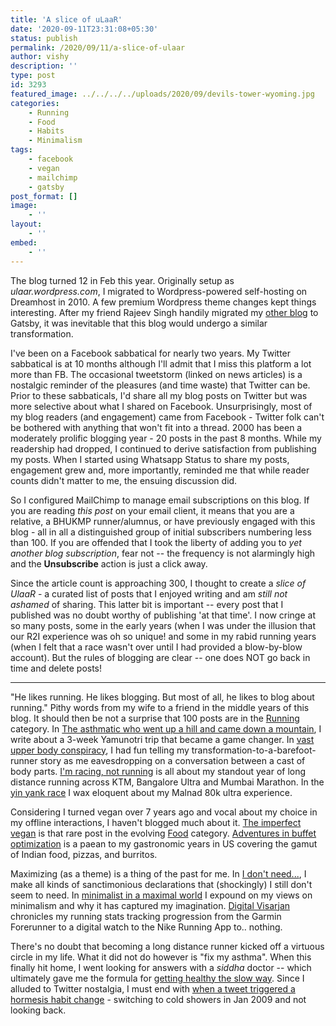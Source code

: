 ```yaml
---
title: 'A slice of uLaaR'
date: '2020-09-11T23:31:08+05:30'
status: publish
permalink: /2020/09/11/a-slice-of-ulaar
author: vishy
description: ''
type: post
id: 3293
featured_image: ../../../../uploads/2020/09/devils-tower-wyoming.jpg
categories: 
    - Running
    - Food
    - Habits
    - Minimalism
tags:
    - facebook
    - vegan
    - mailchimp
    - gatsby
post_format: []
image:
    - ''
layout:
    - ''
embed:
    - ''
---
```


The blog turned 12 in Feb this year. Originally setup as *ulaar.wordpress.com*, I migrated to Wordpress-powered self-hosting on Dreamhost in 2010. A few premium Wordpress theme changes kept things interesting. After my friend Rajeev Singh handily migrated my [other blog](https://www.techsangam.com/2020/08/16/the-great-gatsby/) to Gatsby, it was inevitable that this blog would undergo a similar transformation. 

I've been on a Facebook sabbatical for nearly two years. My Twitter sabbatical is at 10 months although I'll admit that I miss this platform a lot more than FB. The occasional tweetstorm (linked on news articles) is a nostalgic reminder of the pleasures (and time waste) that Twitter can be. Prior to these sabbaticals, I'd share all my blog posts on Twitter but was more selective about what I shared on Facebook. Unsurprisingly, most of my blog readers (and engagement) came from Facebook - Twitter folk can't be bothered with anything that won't fit into a thread. 2000 has been a moderately prolific blogging year - 20 posts in the past 8 months. While my readership had dropped, I continued to derive satisfaction from publishing my posts. When I started using Whatsapp Status to share my posts, engagement grew and, more importantly, reminded me that while reader counts didn't matter to me, the ensuing discussion did. 

So I configured MailChimp to manage email subscriptions on this blog. If you are reading _this post_ on your email client, it means that you are a relative, a BHUKMP runner/alumnus, or have previously engaged with this blog - all in all a distinguished group of initial subscribers numbering less than 100. If you are offended that I took the liberty of adding you to _yet another blog subscription_, fear not -- the frequency is not alarmingly high and the **Unsubscribe** action is just a click away.

Since the article count is approaching 300, I thought to create a _slice of UlaaR_ - a curated list of posts that I enjoyed writing and am _still not ashamed_ of sharing. This latter bit is important -- every post that I published was no doubt worthy of publishing 'at that time'. I now cringe at so many posts, some in the early years (when I was under the illusion that our R2I experience was oh so unique! and some in my rabid running years (when I felt that a race wasn't over until I had provided a blow-by-blow account). But the rules of blogging are clear -- one does NOT go back in time and delete posts!

------------------------------

"He likes running. He likes blogging. But most of all, he likes to blog about running." Pithy words from my wife to a friend in the middle years of this blog. It should then be not a surprise that 100 posts are in the [Running](https://www.ulaar.com/categories/running) category. In [The asthmatic who went up a hill and came down a mountain](https://www.ulaar.com/2020/07/05/the-asthmatic-who-went-up-a-hill-but-came-down-a-mountain/), I write about a 3-week Yamunotri trip that became a game changer. In [vast upper body conspiracy](https://www.ulaar.com/2012/06/14/its-all-a-vast-upper-body-conspiracy/), I had fun telling my transformation-to-a-barefoot-runner story as me eavesdropping on a conversation between a cast of body parts. [I'm racing, not running](https://www.ulaar.com/2016/10/23/racing-not-running/) is all about my standout year of long distance running across KTM, Bangalore Ultra and Mumbai Marathon. In the [yin yank race](https://www.ulaar.com/2017/11/26/yin-yank-race/) I wax eloquent about my Malnad 80k ultra experience.

Considering I turned vegan over 7 years ago and vocal about my choice in my offline interactions, I haven't blogged much about it. [The imperfect vegan](https://www.ulaar.com/2019/12/20/the-imperfect-vegan/) is that rare post in the evolving [Food](https://www.ulaar.com/categories/food) category. [Adventures in buffet optimization](https://www.ulaar.com/2018/06/10/adventures-in-buffet-optimization/) is a paean to my gastronomic years in US covering the gamut of Indian food, pizzas, and burritos.  

Maximizing (as a theme) is a thing of the past for me. In [I don't need...](https://www.ulaar.com/2014/01/24/i-dont-need/), I make all kinds of sanctimonious declarations that (shockingly) I still don't seem to need. In [minimalist in a maximal world](https://www.ulaar.com/2015/04/05/minimalist-in-a-maximal-world/) I expound on my views on minimalism and why it has captured my imagination. [Digital Visarjan](https://www.ulaar.com/2020/01/04/digital-visarjan/) chronicles my running stats tracking progression from the Garmin Forerunner to a digital watch to the Nike Running App to.. nothing. 

There's no doubt that becoming a long distance runner kicked off a virtuous circle in my life. What it did not do however is "fix my asthma". When this finally hit home, I went looking for answers with a _siddha_ doctor -- which ultimately gave me the formula for [getting healthy the slow way](https://www.ulaar.com/2019/12/15/getting-healthy-the-slow-way/). Since I alluded to Twitter nostalgia, I must end with [when a tweet triggered a hormesis habit change](https://www.ulaar.com/2019/12/02/when-a-tweet-triggered-a-hormesis-habit-change/) - switching to cold showers in Jan 2009 and not looking back.

